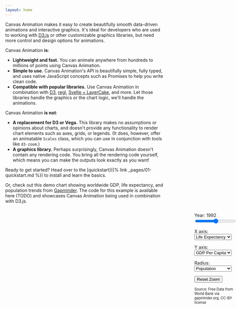 ```yaml
---
layout: home
---
```


Canvas Animation makes it easy to create beautifully smooth data-driven 
animations and interactive graphics. It's ideal for developers who are used to 
working with [D3.js](http://d3js.org/) or other customizable graphics libraries, but 
need more control and design options for animations.

Canvas Animation **is**:

- **Lightweight and fast.** You can animate anywhere from hundreds to millions 
  of points using Canvas Animation.
- **Simple to use.** Canvas Animation's API is beautifully simple, fully typed,
  and uses native JavaScript concepts such as Promises to help you write clean code.
- **Compatible with popular libraries.** Use Canvas Animation in combination with
  [D3](http://d3js.org), [regl](http://regl.party), [Svelte + LayerCake](http://layercake.graphics),
  and more. Let those libraries handle the graphics or the chart logic, we'll
  handle the animations.
  
Canvas Animation **is not**:

- **A replacement for D3 or Vega.** This library makes no assumptions or opinions
  about charts, and doesn't provide any functionality to render chart elements
  such as axes, grids, or legends. (It does, however, offer an animatable
  `Scales` class, which you can use in conjunction with tools like `d3-zoom`.)
- **A graphics library.** Perhaps surprisingly, Canvas Animation doesn't contain any
  rendering code. You bring all the rendering code yourself, which means you can
  make the outputs look exactly as you want!

Ready to get started? Head over to the [quickstart]({% link _pages/01-quickstart.md %}) 
to install and learn the basics.

Or, check out this demo chart showing worldwide GDP, life expectancy, and population
trends from [Gapminder](https://gapminder.org). The code for this example is
available here (TODO) and showcases Canvas Animation being used in combination with D3.js.

<div style="display: flex;">
<div id="gapminder-chart-container" style="width: 600px; height: 600px; position: relative; flex-shrink: 0;">
  <svg width="600" height="600" id="gapminder-axes" style="position: absolute; top: 0; left: 0;" overflow="visible"></svg>
  <canvas id="gapminder-content" style="position: absolute; top: 0; left: 0; width: 600px; height: 600px;"></canvas>
</div>
<div style="flex: 1 1 auto;">
<p><label for="year-slider">Year: <span id="year-text">1992</span></label>
<input type="range" min="1952" max="2007" id="year-slider"/></p>
<p><label for="x-dropdown">X axis:</label>
<select id="x-dropdown">
  <option value="gdp_cap">GDP Per Capita</option>
  <option value="life_exp" selected>Life Expectancy</option>
  <option value="population">Population</option>
</select></p>
<p><label for="y-dropdown">Y axis:</label>
<select id="y-dropdown">
  <option value="gdp_cap" selected>GDP Per Capita</option>
  <option value="life_exp">Life Expectancy</option>
  <option value="population">Population</option>
</select></p>
<p><label for="size-dropdown">Radius:</label>
<select id="size-dropdown">
  <option value="gdp_cap">GDP Per Capita</option>
  <option value="life_exp">Life Expectancy</option>
  <option value="population" selected>Population</option>
</select></p>
<p><button id="reset-zoom">Reset Zoom</button></p>
<p style="font-size: 0.8em;">Source: Free Data from World Bank via gapminder.org, CC-BY license</p>
</div>
<script type="module" src="/canvas-animation/assets/gapminder.js"></script>